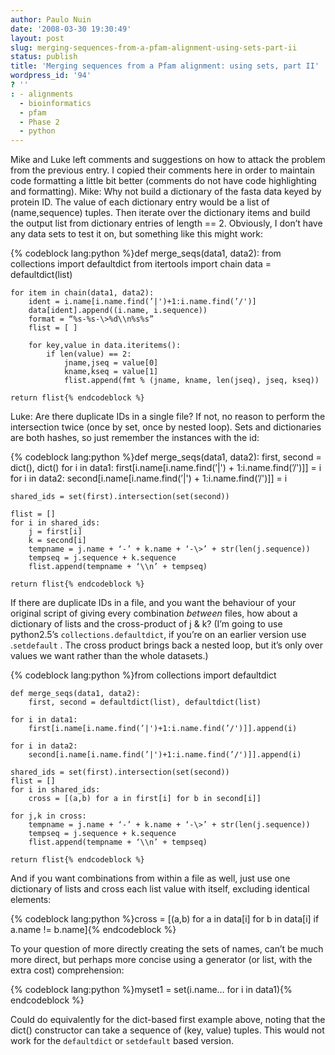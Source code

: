 ```yaml
---
author: Paulo Nuin
date: '2008-03-30 19:30:49'
layout: post
slug: merging-sequences-from-a-pfam-alignment-using-sets-part-ii
status: publish
title: 'Merging sequences from a Pfam alignment: using sets, part II'
wordpress_id: '94'
? ''
: - alignments
  - bioinformatics
  - pfam
  - Phase 2
  - python
---
```


Mike and Luke left comments and suggestions on how to attack the problem
from the previous entry. I copied their comments here in order to
maintain code formatting a little bit better (comments do not have code
highlighting and formatting). Mike: Why not build a dictionary of the
fasta data keyed by protein ID. The value of each dictionary entry would
be a list of (name,sequence) tuples. Then iterate over the dictionary
items and build the output list from dictionary entries of length == 2.
Obviously, I don’t have any data sets to test it on, but something like
this might work: 

{% codeblock lang:python %}def merge_seqs(data1, data2): 
	from collections import defaultdict 
	from itertools import chain
	data = defaultdict(list) 
	
	for item in chain(data1, data2):
		ident = i.name[i.name.find(’|')+1:i.name.find(’/')] 
		data[ident].append((i.name, i.sequence)) 
		format = “%s-%s-\>%d\\n%s%s”
		flist = [ ] 
		
		for key,value in data.iteritems(): 
			if len(value) == 2: 
				jname,jseq = value[0] 
				kname,kseq = value[1] 
				flist.append(fmt % (jname, kname, len(jseq), jseq, kseq))

	return flist{% endcodeblock %} 


Luke: Are there duplicate IDs in a single
file? If not, no reason to perform the intersection twice (once by set,
once by nested loop). Sets and dictionaries are both hashes, so just
remember the instances with the id: 


{% codeblock lang:python %}def merge_seqs(data1, data2): 
	first, second = dict(), dict() 
	for i in data1: 
		first[i.name[i.name.find(’|') + 1:i.name.find(’/')]] = i 
	for i in data2: 
		second[i.name[i.name.find(’|') + 1:i.name.find(’/')]] = i
		
	shared_ids = set(first).intersection(set(second))
	
	flist = [] 
	for i in shared_ids: 
		j = first[i] 
		k = second[i] 
		tempname = j.name + ‘-’ + k.name + ‘-\>’ + str(len(j.sequence)) 
		tempseq = j.sequence + k.sequence
		flist.append(tempname + ‘\\n’ + tempseq) 
	
	return flist{% endcodeblock %} 


If there are duplicate IDs in a file, and you want the behaviour of your
original script of giving every combination _between_ files, how about
a dictionary of lists and the cross-product of j & k? (I’m going to use
python2.5’s `collections.defaultdict`, if you’re on an earlier version use
.`setdefault` . The cross product brings back a nested loop, but it’s only
over values we want rather than the whole datasets.) 

{% codeblock lang:python %}from collections import defaultdict 

	def merge_seqs(data1, data2): 
		first, second = defaultdict(list), defaultdict(list) 
	
	for i in data1:
		first[i.name[i.name.find(’|')+1:i.name.find(’/')]].append(i) 
		
	for i in data2: 
		second[i.name[i.name.find(’|')+1:i.name.find(’/')]].append(i)
		
	shared_ids = set(first).intersection(set(second)) 
	flist = [] 
	for i in shared_ids: 
		cross = [(a,b) for a in first[i] for b in second[i]] 
		
	for j,k in cross: 
		tempname = j.name + ‘-’ + k.name + ‘-\>’ + str(len(j.sequence)) 
		tempseq = j.sequence + k.sequence
		flist.append(tempname + ‘\\n’ + tempseq)
	
	return flist{% endcodeblock %} 

And
if you want combinations from within a file as well, just use one
dictionary of lists and cross each list value with itself, excluding
identical elements: 

{% codeblock lang:python %}cross = [(a,b) for a in data[i] for b in data[i] if a.name != b.name]{% endcodeblock %} 

To your
question of more directly creating the sets of names, can’t be much more
direct, but perhaps more concise using a generator (or list, with the
extra cost) comprehension: 

{% codeblock lang:python %}myset1 = set(i.name… for i in data1){% endcodeblock %}

Could do equivalently for the
dict-based first example above, noting that the dict() constructor can
take a sequence of (key, value) tuples. This would not work for the
`defaultdict` or `setdefault` based version.
